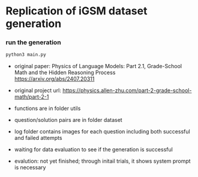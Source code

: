 # Replication of iGSM dataset generation

### run the generation

```python
python3 main.py
```

- original paper: Physics of Language Models: Part 2.1,
Grade-School Math and the Hidden Reasoning Process https://arxiv.org/abs/2407.20311

- original project url: https://physics.allen-zhu.com/part-2-grade-school-math/part-2-1

- functions are in folder utils

- question/solution pairs are in folder dataset

- log folder contains images for each question including both successful and failed attempts

- waiting for data evaluation to see if the generation is successful

- evalution: not yet finished; through initail trials, it shows system prompt is necessary
